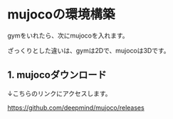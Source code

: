 # mujocoの環境構築

gymをいれたら、次にmujocoを入れます。

ざっくりとした違いは、gymは2Dで、mujocoは3Dです。

## 1. mujocoダウンロード

↓こちらのリンクにアクセスします。

https://github.com/deepmind/mujoco/releases 

